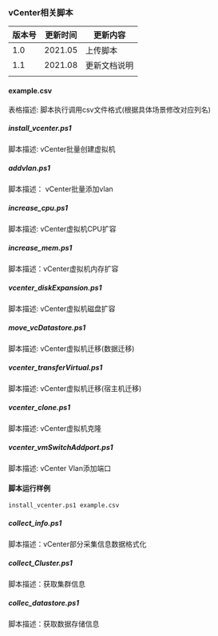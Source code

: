 ### vCenter相关脚本
| 版本号 | 更新时间 | 更新内容     |
| ------ | -------- | ------------ |
| 1.0    | 2021.05  | 上传脚本     |
| 1.1    | 2021.08  | 更新文档说明 |
|        |          |              |

#### example.csv
表格描述: 脚本执行调用csv文件格式(根据具体场景修改对应列名)

##### install_vcenter.ps1
脚本描述: vCenter批量创建虚拟机

##### addvlan.ps1
脚本描述： vCenter批量添加vlan

##### increase_cpu.ps1
脚本描述: vCenter虚拟机CPU扩容

##### increase_mem.ps1
脚本描述：vCenter虚拟机内存扩容

##### vcenter_diskExpansion.ps1
脚本描述: vCenter虚拟机磁盘扩容

##### move_vcDatastore.ps1
脚本描述: vCenter虚拟机迁移(数据迁移)

##### vcenter_transferVirtual.ps1
脚本描述: vCenter虚拟机迁移(宿主机迁移)

##### vcenter_clone.ps1
脚本描述: vCenter虚拟机克隆

##### vcenter_vmSwitchAddport.ps1
脚本描述: vCenter Vlan添加端口

#### 脚本运行样例
```
install_vcenter.ps1 example.csv
```

##### collect_info.ps1
脚本描述：vCenter部分采集信息数据格式化


##### collect_Cluster.ps1
脚本描述：获取集群信息

##### collec_datastore.ps1
脚本描述：获取数据存储信息